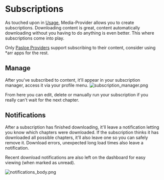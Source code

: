 # Subscriptions

As touched upon in [Usage](Usage.md), Media-Provider allows you to create subscriptions. Downloading content is great,
content automatically downloading without you having to do anything is even better. This where subscriptions come into play.

Only [Pasloe Providers](Pasloe.md) support subscribing to their content, consider using *arr apps for the rest. 

## Manage

After you've subscribed to content, it'll appear in your subscription manager, access it via your profile menu.
![subscription_manager.png](subscription_manager.png)

From here you can edit, delete or manually run your subscription if you really can't wait for the next chapter.

## Notifications

After a subscription has finished downloading, it'll leave a notification letting you know which chapters were downloaded.
If the subscription thinks it has downloaded all possible chapters, it'll also leave one so you can safely remove it.
Download errors, unexpected long load times also leave a notification. 

Recent download notifications are also left on the dashboard for easy viewing (when marked as unread).

![notifications_body.png](notifications_body.png)